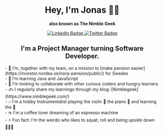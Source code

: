 
<h1 align="center">Hey, I'm Jonas 👋🏽 </h1>

<p align="center" style=> 
  <b>also known as The Nimble Geek </b>
</p>

<div align= "center" id="badges">
  <a href="https://www.linkedin.com/in/jonas-achouri-sihl%C3%A9n-bb5b2a33/">
  <img src="https://img.shields.io/badge/LinkedIn-blue?style=for-the-badge&logo=linkedin&logoColor=white" alt="LinkedIn Badge"/>
  </a>
  <a href="https://twitter.com/nimblegeek">
  <img src="https://img.shields.io/badge/Twitter-blue?style=for-the-badge&logo=twitter&logoColor=white" alt="Twitter Badge"/>
  </a>
</div>

<h2 align="center"> I'm a Project Manager turning Software Developer. </h2>
  
<p text-align="center">
- 🔭 I’m, together with my team, on a mission to [make pension easier](https://investor.nordea.se/nora-pension/public/) for Swedes <br>
- 🌱 I’m learning Java and JavaScript <br>
- 👯 I’m looking to collaborate with other curious coders and hungry learners <br>
- ✍️  I regularly share my learnings through my blog: [Nimblegeek](https://www.nimblegeek.com/) <br>
- 🎶 I'm a hobby Instrumentalist playing the violin 🎻  the piano 🎹  and learning the 🎸 <br>
- ☕️  I'm a coffee lover dreaming of an espresso machine  <br>
- ⚡  Fun fact: I'm the weirdo who likes to squat, roll and being upside down 🤸🏽‍♂️ <br>
</p>
